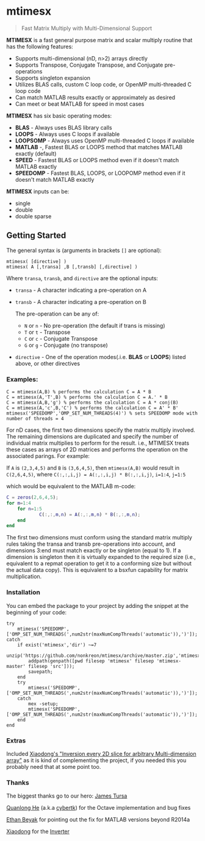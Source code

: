 # mtimesx

> Fast Matrix Multiply with Multi-Dimensional Support

**MTIMESX** is a fast general purpose matrix and scalar multiply routine that has the following features:

- Supports multi-dimensional (nD, n>2) arrays directly
- Supports Transpose, Conjugate Transpose, and Conjugate pre-operations
- Supports singleton expansion
- Utilizes BLAS calls, custom C loop code, or OpenMP multi-threaded C loop code
- Can match MATLAB results exactly or approximately as desired
- Can meet or beat MATLAB for speed in most cases

**MTIMESX** has six basic operating modes:

- **BLAS** - Always uses BLAS library calls
- **LOOPS** - Always uses C loops if available
- **LOOPSOMP** - Always uses OpenMP multi-threaded C loops if available
- **MATLAB** -, Fastest BLAS or LOOPS method that matches MATLAB exactly (default)
- **SPEED** - Fastest BLAS or LOOPS method even if it doesn't match MATLAB exactly
- **SPEEDOMP** - Fastest BLAS, LOOPS, or LOOPOMP method even if it doesn't match MATLAB exactly

**MTIMESX** inputs can be:

- single
- double
- double sparse

## Getting Started

The general syntax is (arguments in brackets `[]` are optional):

```
mtimesx( [directive] )
mtimesx( A [,transa] ,B [,transb] [,directive] )
```

Where `transa`, `transb`, and `directive` are the optional inputs:

- `transa` - A character indicating a pre-operation on A
- `transb` - A character indicating a pre-operation on B

    The pre-operation can be any of:

    - `N` or `n` - No pre-operation (the default if trans is missing) 
    - `T` or `t` - Transpose
    - `C` or `c` - Conjugate Transpose
    - `G` or `g` - Conjugate (no transpose)

- `directive` - One of the operation modes(.i.e. **BLAS** or **LOOPS**) listed above, or other directives

### Examples:

```
C = mtimesx(A,B) % performs the calculation C = A * B
C = mtimesx(A,'T',B) % performs the calculation C = A.' * B
C = mtimesx(A,B,'g') % performs the calculation C = A * conj(B)
C = mtimesx(A,'c',B,'C') % performs the calculation C = A' * B'
mtimesx('SPEEDOMP','OMP_SET_NUM_THREADS(4)') % sets SPEEDOMP mode with number of threads = 4
```

For nD cases, the first two dimensions specify the matrix multiply involved. The remaining dimensions are duplicated and specify the number of individual matrix multiplies to perform for the result. i.e., MTIMESX treats these cases as arrays of 2D matrices and performs the operation on the associated parings. For example:

If `A` is `(2,3,4,5)` and `B` is `(3,6,4,5)`, then `mtimesx(A,B)` would result in `C(2,6,4,5)`, where `C(:,:,i,j) = A(:,:,i,j) * B(:,:,i,j)`, `i=1:4`, `j=1:5`

which would be equivalent to the MATLAB m-code:

```matlab
C = zeros(2,6,4,5);
for m=1:4
    for n=1:5
            C(:,:,m,n) = A(:,:,m,n) * B(:,:,m,n);
    end
end
```

The first two dimensions must conform using the standard matrix multiply rules taking the transa and transb pre-operations into account, and dimensions 3:end must match exactly or be singleton (equal to 1). If a dimension is singleton then it is virtually expanded to the required size (i.e., equivalent to a repmat operation to get it to a conforming size but without the actual data copy). This is equivalent to a bsxfun capability for matrix multiplication.

### Installation

You can embed the package to your project by adding the snippet at the beginning of your code:

```
try
    mtimesx('SPEEDOMP',['OMP_SET_NUM_THREADS(',num2str(maxNumCompThreads('automatic')),')']);
catch
    if exist('mtimesx','dir') ~=7
        unzip('https://github.com/nonkreon/mtimesx/archive/master.zip','mtimesx');
        addpath(genpath([pwd filesep 'mtimesx' filesep 'mtimesx-master' filesep 'src']));
        savepath;
    end
    try
        mtimesx('SPEEDOMP',['OMP_SET_NUM_THREADS(',num2str(maxNumCompThreads('automatic')),')']);
    catch
        mex -setup;
        mtimesx('SPEEDOMP',['OMP_SET_NUM_THREADS(',num2str(maxNumCompThreads('automatic')),')']);
    end
end
```

### Extras

Included [Xiaodong's "Inversion every 2D slice for arbitrary Multi-dimension array"](https://www.mathworks.com/matlabcentral/fileexchange/31222-inversion-every-2d-slice-for-arbitrary-multi-dimension-array) as it is kind of complementing the project, if you needed this you probably need that at some point too.

### Thanks

The biggest thanks go to our hero: [James Tursa](https://www.mathworks.com/matlabcentral/profile/authors/756104-james-tursa)

[Quanlong He](https://www.mathworks.com/matlabcentral/profile/authors/9792244-quanlong-he) (a.k.a [cybertk](@cybertk)) for the Octave implementation and bug fixes

[Ethan Beyak](https://www.mathworks.com/matlabcentral/profile/authors/5642149-ethan-beyak) for pointing out the fix for MATLAB versions beyond R2014a

[Xiaodong](https://www.mathworks.com/matlabcentral/profile/authors/2643899-xiaodong) for the [Inverter](https://www.mathworks.com/matlabcentral/fileexchange/31222-inversion-every-2d-slice-for-arbitrary-multi-dimension-array)
